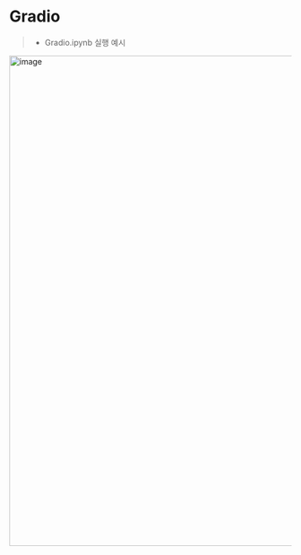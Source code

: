 # Gradio
> * Gradio.ipynb 실행 예시
<img width="2243" height="875" alt="image" src="https://github.com/user-attachments/assets/08fbb303-84af-41ac-95bc-bb20b431f328" />
